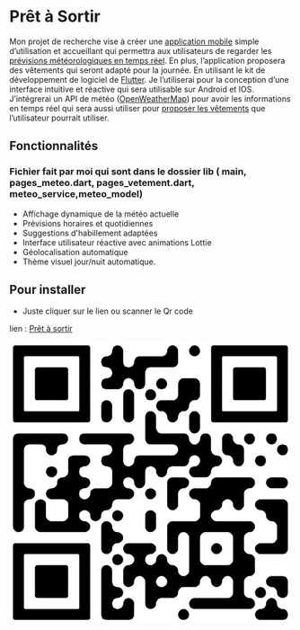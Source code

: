 # Prêt à Sortir

 Mon projet de recherche vise à créer une <ins>application mobile</ins> simple d’utilisation et accueillant qui permettra aux utilisateurs de regarder les <ins>prévisions météorologiques en temps réel</ins>. En plus, l’application proposera des vêtements qui seront adapté pour la journée. En utilisant le kit de développement de logiciel de <ins>Flutter</ins>. Je l’utiliserai pour la conception d’une interface intuitive et réactive qui sera utilisable sur Android et IOS. J’intégrerai un API de météo (<ins>OpenWeatherMap</ins>) pour avoir les informations en temps réel qui sera aussi utiliser pour <ins>proposer les vêtements</ins> que l’utilisateur pourrait utiliser. 


##  Fonctionnalités 
### Fichier fait par moi qui sont dans le dossier lib ( main, pages_meteo.dart, pages_vetement.dart, meteo_service,meteo_model)
- Affichage dynamique de la météo actuelle
- Prévisions horaires et quotidiennes
- Suggestions d'habillement adaptées
- Interface utilisateur réactive avec animations Lottie
- Géolocalisation automatique
- Thème visuel jour/nuit automatique.

## Pour installer 

- Juste cliquer sur le lien ou scanner le Qr code

lien : [Prêt à sortir](https://www.mediafire.com/file/yitd097q7h59p4t/Pr%25C3%25AAt-%25C3%25A0-Sortir.apk/file)

![plot](Qr_Code/Pr_t_Sortir-removebg-preview.png)
